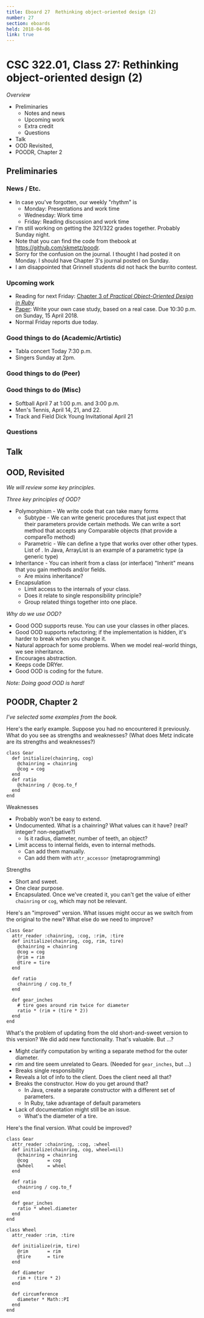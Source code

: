 ```yaml
---
title: Eboard 27  Rethinking object-oriented design (2)
number: 27
section: eboards
held: 2018-04-06
link: true
---
```

CSC 322.01, Class 27:  Rethinking object-oriented design (2)
============================================================

_Overview_

* Preliminaries
    * Notes and news
    * Upcoming work
    * Extra credit
    * Questions
* Talk
* OOD Revisited,
* POODR, Chapter 2

Preliminaries
-------------

### News / Etc.

* In case you've forgotten, our weekly "rhythm" is
    * Monday: Presentations and work time
    * Wednesday: Work time
    * Friday: Reading discussion and work time
* I'm still working on getting the 321/322 grades together.  Probably
  Sunday night.
* Note that you can find the code from thebook at
  <https://github.com/skmetz/poodr>.
* Sorry for the confusion on the journal.  I thought I had posted it on 
  Monday.  I should have Chapter 3's journal posted on Sunday.
* I am disappointed that Grinnell students did not hack the burrito
  contest.

### Upcoming work

* Reading for next Friday: [Chapter 3 of _Practical Object-Oriented
  Design in Ruby_](../readings/poodr03)
* [Paper](../assignments/paper): Write your own case study, based on a 
  real case.  Due 10:30 p.m. on Sunday, 15 April 2018.
* Normal Friday reports due today.

### Good things to do (Academic/Artistic)

* Tabla concert Today 7:30 p.m.
* Singers Sunday at 2pm.

### Good things to do (Peer)

### Good things to do (Misc)

* Softball April 7 at 1:00 p.m. and 3:00 p.m.
* Men's Tennis, April 14, 21, and 22.
* Track and Field Dick Young Invitational April 21

### Questions

Talk
----

OOD, Revisited
--------------

_We will review some key principles._

_Three key principles of OOD?_

* Polymorphism - We write code that can take many forms
    * Subtype - We can write generic procedures that just expect
      that their parameters provide certain methods.
      We can write a sort method that accepts any Comparable objects
      (that provide a compareTo method)
    * Parametric - We can define a type that works over other
      other types.  List of <X>.  In Java, ArrayList is an
      example of a parametric type (a generic type)
* Inheritance - You can inherit from a class (or interface)
  "Inherit" means that you gain methods and/or fields.
    * Are mixins inheritance?
* Encapsulation
    * Limit access to the internals of your class.
    * Does it relate to single responsibility principle?
    * Group related things together into one place.

_Why do we use OOD?_

* Good OOD supports reuse.  You can use your classes in other
  places.
* Good OOD supports refactoring; if the implementation is hidden,
  it's harder to break when you change it.
* Natural approach for some problems.  When we model real-world
  things, we see inheritance.
* Encourages abstraction.
* Keeps code DRYer.
* Good OOD is coding for the future.

_Note: Doing good OOD is hard!_

POODR, Chapter 2
----------------

_I've selected some examples from the book._

Here's the early example.  Suppose you had no encountered it previously.
What do you see as strengths and weaknesses?  (What does Metz indicate
are its strengths and weaknesses?)

```
class Gear
  def initialize(chainring, cog)
    @chainring = chainring
    @cog = cog 
  end
  def ratio
    @chainring / @cog.to_f
  end 
end
```

Weaknesses

* Probably won't be easy to extend.
* Undocumented.  What is a chainring?  What values can it have?
  (real?  integer?  non-negative?)
    * Is it radius, diameter, number of teeth, an object?
* Limit access to internal fields, even to internal methods.
    * Can add them manually.
    * Can add them with `attr_accessor` (metaprogramming)

Strengths

* Short and sweet.
* One clear purpose.
* Encapsulated.  Once we've created it, you can't get the value of
  either `chainring` or `cog`, which may not be relevant.


Here's an "improved" version.  What issues might occur as we switch from
the original to the new?  What else do we need to improve?

```
class Gear
  attr_reader :chainring, :cog, :rim, :tire
  def initialize(chainring, cog, rim, tire)
    @chainring = chainring
    @cog = cog
    @rim = rim
    @tire = tire
  end

  def ratio
    chainring / cog.to_f
  end

  def gear_inches
    # tire goes around rim twice for diameter
    ratio * (rim + (tire * 2))
  end
end
```

What's the problem of updating from the old short-and-sweet version
to this version?  We did add new functionality.  That's valuable.
But ...?

* Might clarify computation by writing a separate method for the
  outer diameter.
* rim and tire seem unrelated to Gears.  (Needed for `gear_inches`, but
  ...)
* Breaks single responsibility
* Reveals a lot of info to the client.  Does the client need all that?
* Breaks the constructor.  How do you get around that?
    * In Java, create a separate constructor with a different set of
      parameters.
    * In Ruby, take advantage of default parameters
* Lack of documentation might still be an issue.
    * What's the diameter of a tire.

Here's the final version.  What could be improved?

```
class Gear
  attr_reader :chainring, :cog, :wheel
  def initialize(chainring, cog, wheel=nil)
    @chainring = chainring
    @cog       = cog
    @wheel     = wheel
  end

  def ratio
    chainring / cog.to_f
  end

  def gear_inches
    ratio * wheel.diameter
  end
end

class Wheel
  attr_reader :rim, :tire

  def initialize(rim, tire)
    @rim       = rim
    @tire      = tire
  end

  def diameter
    rim + (tire * 2)
  end

  def circumference
    diameter * Math::PI
  end
end
```
